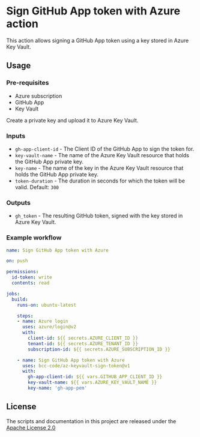 # Sign GitHub App token with Azure action

This action allows signing a GitHub App token using a key stored in Azure Key Vault.

## Usage

### Pre-requisites

* Azure subscription
* GitHub App
* Key Vault

Create a private key and upload it to Azure Key Vault.

### Inputs

* `gh-app-client-id` - The Client ID of the GitHub App to sign the token for.
* `key-vault-name` - The name of the Azure Key Vault resource that holds the GitHub App private key.
* `key-name` - The name of the key in the Azure Key Vault resource that holds the GitHub App private key.
* `token-duration` - The duration in seconds for which the token will be valid. Default: `300`

### Outputs

* `gh_token` - The resulting GitHub token, signed with the key stored in Azure Key Vault.

### Example workflow

```yaml
name: Sign GitHub App token with Azure

on: push

permissions:
  id-token: write
  contents: read

jobs:
  build:
    runs-on: ubuntu-latest

    steps:
    - name: Azure login
      uses: azure/login@v2
      with:
        client-id: ${{ secrets.AZURE_CLIENT_ID }}
        tenant-id: ${{ secrets.AZURE_TENANT_ID }}
        subscription-id: ${{ secrets.AZURE_SUBSCRIPTION_ID }}

    - name: Sign GitHub App token with Azure
      uses: bcc-code/az-keyvault-sign-token@v1
      with:
        gh-app-client-id: ${{ vars.GITHUB_APP_CLIENT_ID }}
        key-vault-name: ${{ vars.AZURE_KEY_VAULT_NAME }}
        key-name: 'gh-app-pem'
```

## License

The scripts and documentation in this project are released under the [Apache License 2.0](LICENSE)
